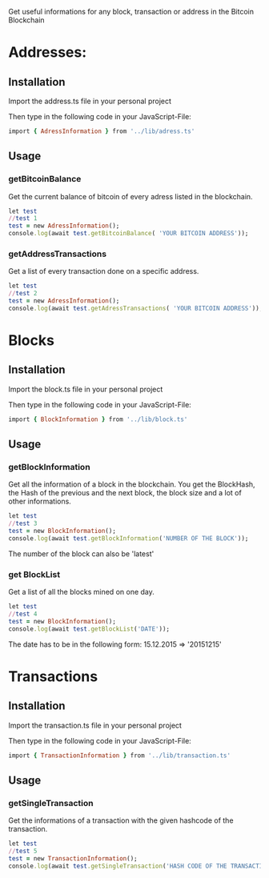 Get useful informations for any block, transaction or address in the Bitcoin Blockchain

# Addresses:

## Installation

Import the address.ts file in your personal project

Then type in the following code in your JavaScript-File:

```ruby
import { AdressInformation } from '../lib/adress.ts'
```

## Usage


### getBitcoinBalance

Get the current balance of bitcoin of every adress listed in the blockchain.

```ruby
let test 
//test 1
test = new AdressInformation();
console.log(await test.getBitcoinBalance( 'YOUR BITCOIN ADDRESS'));
```

### getAddressTransactions

Get a list of every transaction done on a specific address.

```ruby
let test 
//test 2
test = new AdressInformation();
console.log(await test.getAdressTransactions( 'YOUR BITCOIN ADDRESS'));
```

# Blocks

## Installation

Import the block.ts file in your personal project

Then type in the following code in your JavaScript-File:

```ruby
import { BlockInformation } from '../lib/block.ts'
```

## Usage

### getBlockInformation

Get all the information of a block in the blockchain. You get the BlockHash, the Hash of the previous and the next block, the block size and a lot of other informations.

```ruby
let test 
//test 3
test = new BlockInformation();
console.log(await test.getBlockInformation('NUMBER OF THE BLOCK'));
```

The number of the block can also be 'latest'

### get BlockList

Get a list of all the blocks mined on one day.

```ruby
let test 
//test 4
test = new BlockInformation();
console.log(await test.getBlockList('DATE'));
```

The date has to be in the following form: 15.12.2015 => '20151215'

# Transactions

## Installation

Import the transaction.ts file in your personal project

Then type in the following code in your JavaScript-File:

```ruby
import { TransactionInformation } from '../lib/transaction.ts'
```

## Usage

### getSingleTransaction

Get the informations of a transaction with the given hashcode of the transaction.

```ruby
let test 
//test 5
test = new TransactionInformation();
console.log(await test.getSingleTransaction('HASH CODE OF THE TRANSACTION'));
```
